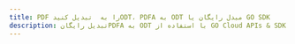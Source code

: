 ---title: PDF را به  تبدیل کنیدODT، PDFA به ODT مبدل رایگان یا GO SDKdescription: تبدیل رایگانPDFA به ODT با استفاده از GO Cloud APIs & SDK همچنین اسناد PDF را در Cloud ایجاد، ویرایش و رندر کنید.---